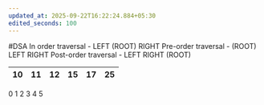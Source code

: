 ```yaml
---
updated_at: 2025-09-22T16:22:24.884+05:30
edited_seconds: 100
---
```

#DSA 
In order traversal     -    LEFT (ROOT) RIGHT
Pre-order traversal  -    (ROOT) LEFT RIGHT
Post-order traversal -    LEFT RIGHT (ROOT)



| 10  | 11  | 12  | 15  | 17  | 25  |
| --- | --- | --- | --- | --- | --- |
   0        1             2          3          4          5
